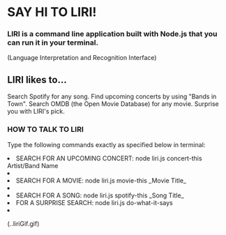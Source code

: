 # SAY HI TO LIRI!

### LIRI is a command line application built with Node.js that you can run it in your terminal.
(Language Interpretation and Recognition Interface)

## LIRI likes to...

Search Spotify for any song.
Find upcoming concerts by using "Bands in Town".
Search OMDB (the Open Movie Database) for any movie.
Surprise you with LIRI's pick.

### HOW TO TALK TO LIRI <br>

Type the following commands exactly as specified below in terminal:

<li> SEARCH FOR AN UPCOMING CONCERT: node liri.js concert-this Artist/Band Name <li>
<li> SEARCH FOR A MOVIE: node liri.js movie-this _Movie Title_ <li>
<li> SEARCH FOR A SONG: node liri.js spotify-this _Song Title_ <li
<li> FOR A SURPRISE SEARCH: node liri.js do-what-it-says <li>

(..liriGif.gif)
